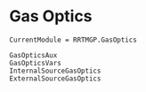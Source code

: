 # Gas Optics

```@meta
CurrentModule = RRTMGP.GasOptics
```

```@docs
GasOpticsAux
GasOpticsVars
InternalSourceGasOptics
ExternalSourceGasOptics
```

